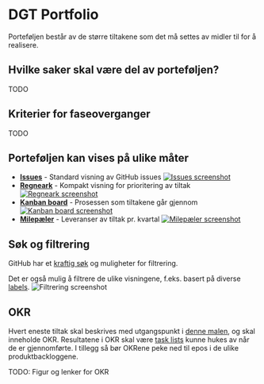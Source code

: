 # DGT Portfolio

Porteføljen består av de større tiltakene som det må settes av midler til for å realisere.

## Hvilke saker skal være del av porteføljen?

TODO

## Kriterier for faseoverganger

TODO

## Porteføljen kan vises på ulike måter

- **[Issues](https://github.com/Altinn/dig-portfolio/issues)** - Standard visning av GitHub issues
  [![Issues screenshot](https://user-images.githubusercontent.com/6088624/139852763-35d82799-cdb7-410e-a99e-54a5b6e6ae8d.png)](https://github.com/Altinn/dig-portfolio/issues "Issues")
- **[Regneark](https://github.com/orgs/Altinn/projects/2/)** - Kompakt visning for prioritering av tiltak
  [![Regneark screenshot](https://user-images.githubusercontent.com/6088624/139850966-a22aba8f-b0c8-4174-a7c4-6143f7ee6175.png)](https://github.com/orgs/Altinn/projects/2/ "Regneark")
- **[Kanban board](https://github.com/orgs/Altinn/projects/2/views/5)** - Prosessen som tiltakene går gjennom 
  [![Kanban board screenshot](https://user-images.githubusercontent.com/6088624/139851786-251dff40-175a-4e18-be6d-46eca38b6458.png)](https://github.com/orgs/Altinn/projects/2/views/5 "Kanban board")
- **[Milepæler](https://github.com/Altinn/dig-portfolio/milestones?direction=asc&sort=due_date&state=open)** - Leveranser av tiltak pr. kvartal
  [![Milepæler screenshot](https://user-images.githubusercontent.com/6088624/139855148-0dbe8839-a5b0-4c90-b4b1-add9d96a1f04.png)](https://github.com/Altinn/dig-portfolio/milestones?direction=asc&sort=due_date&state=open "Milepæler")

## Søk og filtrering

GitHub har et [kraftig søk](https://docs.github.com/en/search-github/searching-on-github/searching-issues-and-pull-requests) og muligheter for filtrering.

Det er også mulig å filtrere de ulike visningene, f.eks. basert på diverse [labels](https://github.com/Altinn/dig-portfolio/labels).
![Filtrering screenshot](https://user-images.githubusercontent.com/6088624/140031166-4733c2f2-2842-43cf-beb9-97a70a0d7d44.png "Filtrering på labels")

## OKR
Hvert eneste tiltak skal beskrives med utgangspunkt i [denne malen](https://github.com/Altinn/dig-portfolio/issues/new/choose), og skal inneholde OKR.
Resultatene i OKR skal være [task lists](https://docs.github.com/en/issues/tracking-your-work-with-issues/about-task-lists) kunne hukes av når de er gjennomførte.
I tillegg så bør OKRene peke ned til epos i de ulike produktbackloggene.

TODO: Figur og lenker for OKR

